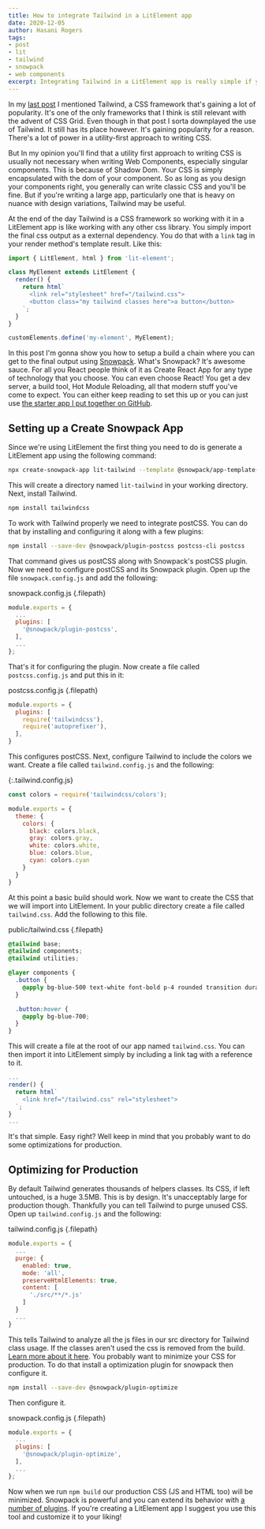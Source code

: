```yaml
---
title: How to integrate Tailwind in a LitElement app
date: 2020-12-05 
author: Hasani Rogers
tags: 
- post
- lit
- tailwind 
- snowpack 
- web components
excerpt: Integrating Tailwind in a LitElement app is really simple if you're using Snowpack.
---
```


In my [last post](/2020/11/css-grid-templates.html) I mentioned Tailwind, a CSS framework that's gaining a lot of popularity. It's one of the only frameworks that I think is still relevant with the advent of CSS Grid. Even though in that post I sorta downplayed the use of Tailwind. It still has its place however. It's gaining popularity for a reason. There's a lot of power in a utility-first approach to writing CSS.

But In my opinion you'll find that a utility first approach to writing CSS is usually not necessary when writing Web Components, especially singular components. This is because of Shadow Dom. Your CSS is simply encapsulated with the dom of your component. So as long as you design your components right, you generally can write classic CSS and you'll be fine. But if you're writing a large app, particularly one that is heavy on nuance with design variations, Tailwind may be useful.

At the end of the day Tailwind is a CSS framework so working with it in a LitElement app is like working with any other css library. You simply import the final css output as a external dependency. You do that with a `link` tag in your render method's template result. Like this:

```javascript
import { LitElement, html } from 'lit-element';

class MyElement extends LitElement {
  render() {
    return html`
      <link rel="stylesheet" href="/tailwind.css">
      <button class="my tailwind classes here">a button</button>
    `;
  }
}

customElements.define('my-element', MyElement);
```

In this post I'm gonna show you how to setup a build a chain where you can get to the final output using [Snowpack](https://www.snowpack.dev). What's Snowpack? It's awesome sauce. For all you React people think of it as Create React App for any type of technology that you choose. You can even choose React! You get a dev server, a build tool, Hot Module Reloading, all that modern stuff you've come to expect. You can either keep reading to set this up or you can just use [the starter app I put together on GitHub](https://github.com/hasanirogers/lit-tailwind-starter-app).


## Setting up a Create Snowpack App

Since we're using LitElement the first thing you need to do is generate a LitElement app using the following command:

```bash
npx create-snowpack-app lit-tailwind --template @snowpack/app-template-lit-element
```

This will create a directory named `lit-tailwind` in your working directory. Next, install Tailwind.

```bash
npm install tailwindcss
```

To work with Tailwind properly we need to integrate postCSS. You can do that by installing and configuring it along with a few plugins:

```bash
npm install --save-dev @snowpack/plugin-postcss postcss-cli postcss
```

That command gives us postCSS along with Snowpack's postCSS plugin. Now we need to configure postCSS and its Snowpack plugin. Open up the file `snowpack.config.js` and add the following:

snowpack.config.js {.filepath}
```javascript
module.exports = {
  ...
  plugins: [
    '@snowpack/plugin-postcss',
  ],
  ...
};
```

That's it for configuring the plugin. Now create a file called `postcss.config.js` and put this in it:

postcss.config.js {.filepath}
```javascript
module.exports = {
  plugins: [
    require('tailwindcss'),
    require('autoprefixer'),
  ],
}
```

This configures postCSS. Next, configure Tailwind to include the colors we want. Create a file called `tailwind.config.js` and the following:

{:.tailwind.config.js}
```javascript
const colors = require('tailwindcss/colors');

module.exports = {
  theme: {
    colors: {
      black: colors.black,
      gray: colors.gray,
      white: colors.white,
      blue: colors.blue,
      cyan: colors.cyan
    }
  }
}
```

At this point a basic build should work. Now we want to create the CSS that we will import into LitElement. In your public directory create a file called `tailwind.css`. Add the following to this file.

public/tailwind.css {.filepath}
```css
@tailwind base;
@tailwind components;
@tailwind utilities;

@layer components {
  .button {
    @apply bg-blue-500 text-white font-bold p-4 rounded transition duration-300 ease-in-out;
  }

  .button:hover {
    @apply bg-blue-700;
  }
}
```

This will create a file at the root of our app named `tailwind.css`.  You can then import it into LitElement simply by including a link tag with a reference to it.

```javascript
...
render() {
  return html`
    <link href="/tailwind.css" rel="stylesheet">
  `;
}
...
```

It's that simple. Easy right? Well keep in mind that you probably want to do some optimizations for production.

## Optimizing for Production

By default Tailwind generates thousands of helpers classes. Its CSS, if left untouched, is a huge 3.5MB. This is by design. It's unacceptably large for production though. Thankfully you can tell Tailwind to purge unused CSS. Open up `tailwind.config.js` and the following:

tailwind.config.js {.filepath}
```javascript
module.exports = {
  ...
  purge: {
    enabled: true,
    mode: 'all',
    preserveHtmlElements: true,
    content: [
      './src/**/*.js'
    ]
  }
  ...
}
```

This tells Tailwind to analyze all the js files in our src directory for Tailwind class usage. If the classes aren't used the css is removed from the build. [Learn more about it here](https://tailwindcss.com/docs/optimizing-for-production). You probably want to minimize your CSS for production. To do that install a optimization plugin for snowpack then configure it.

```bash
npm install --save-dev @snowpack/plugin-optimize
```

Then configure it.

snowpack.config.js {.filepath}
```javascript
module.exports = {
  ...
  plugins: [
    '@snowpack/plugin-optimize',
  ],
  ...
};
```

Now when we run `npm build` our production CSS (JS and HTML too) will be minimized. Snowpack is powerful and you can extend its behavior with [a number of plugins](https://www.snowpack.dev/plugins). If you're creating a LitElement app I suggest you use this tool and customize it to your liking!
